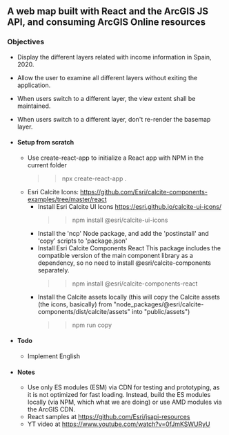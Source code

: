 ## A web map built with React and the ArcGIS JS API, and consuming ArcGIS Online resources

### Objectives

- Display the different layers related with income information in Spain, 2020.
- Allow the user to examine all different layers without exiting the application.
- When users switch to a different layer, the view extent shall be maintained.
- When users switch to a different layer, don't re-render the basemap layer.

- #### Setup from scratch

  - Use create-react-app to initialize a React app with NPM in the current folder
    > > npx create-react-app .
  - Esri Calcite Icons: https://github.com/Esri/calcite-components-examples/tree/master/react
    - Install Esri Calcite UI Icons https://esri.github.io/calcite-ui-icons/
      > > npm install @esri/calcite-ui-icons
    - Install the 'ncp' Node package, and add the 'postinstall' and 'copy' scripts to 'package.json'
    - Install Esri Calcite Components React
      This package includes the compatible version of the main component library as a dependency, so no need to install @esri/calcite-components separately.
      > > npm install @esri/calcite-components-react
    - Install the Calcite assets locally (this will copy the Calcite assets (the icons, basically) from "node_packages/@esri/calcite-components/dist/calcite/assets" into "public/assets")
      > > npm run copy

- #### Todo

  - Implement English

- #### Notes
  - Use only ES modules (ESM) via CDN for testing and prototyping, as it is not optimized for fast loading. Instead, build the ES modules locally (via NPM, which what we are doing) or use AMD modules via the ArcGIS CDN.
  - React samples at https://github.com/Esri/jsapi-resources
  - YT video at https://www.youtube.com/watch?v=0fJmKSWURyU

